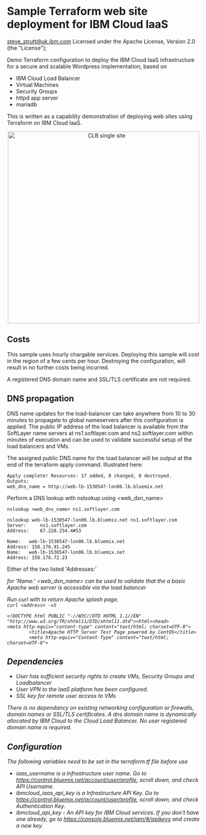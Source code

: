 # Sample Terraform web site deployment for IBM Cloud IaaS

steve_strutt@uk.ibm.com
Licensed under the Apache License, Version 2.0 (the "License");

Demo Terraform configuration to deploy the IBM Cloud IaaS infrastructure for a secure and scalable Wordpress implementation, based on 
 - IBM Cloud Load Balancer
 - Virtual Machines
 - Security Groups
 - httpd app server
 - mariadb 

This is written as a capability demonstration of deploying web sites using Terraform on IBM Cloud IaaS.   


<p style="text-align: center;">
  <img src="images/WordpressCLB.png" alt="CLB single site" width="500"/>
</p>

## Costs

This sample uses hourly chargable services. Deploying this sample will cost in the region of a few cents per hour. Destroying the configuration, will result in no further costs being incurred. 

A registered DNS domain name and SSL/TLS certificate are not required. 


## DNS propagation

DNS name updates for the load-balancer can take anywhere from 10 to 30 minutes to propagate to global nameservers after this configuration is applied. The public IP address of the load balancer is available from the SoftLayer name servers at ns1.softlayer.com and ns2.softlayer.com within minutes of execution and can be used to validate successful setup of the load balancers and VMs. 

The assigned public DNS name for the load balancer will be output at the end of the terraform apply command. Illustrated here:

```
Apply complete! Resources: 17 added, 0 changed, 0 destroyed.
Outputs:
web_dns_name = http://web-lb-1530547-lon06.lb.bluemix.net
```

Perform a DNS lookup with nslookup using <web_dsn_name>  

`nslookup <web_dns_name> ns1.softlayer.com`

```
nslookup web-lb-1530547-lon06.lb.bluemix.net ns1.softlayer.com 
Server:     ns1.softlayer.com
Address:    67.228.254.4#53

Name:   web-lb-1530547-lon06.lb.bluemix.net
Address: 158.176.91.245
Name:   web-lb-1530547-lon06.lb.bluemix.net
Address: 158.176.72.23
```

Either of the two listed 'Addresses:' <address> for 'Name:' <web_dsn_name> can be used to validate that the a basic Apache web server is accessible via the load balancer

Run curl with <adddress> to return Apache splash page.  
`curl <address> -vS` 

```
<!DOCTYPE html PUBLIC "-//W3C//DTD XHTML 1.1//EN" "http://www.w3.org/TR/xhtml11/DTD/xhtml11.dtd"><html><head>
<meta http-equiv="content-type" content="text/html; charset=UTF-8">
        <title>Apache HTTP Server Test Page powered by CentOS</title>
        <meta http-equiv="Content-Type" content="text/html; charset=UTF-8">

```


## Dependencies

- User has sufficient security rights to create VMs, Security Groups and Loadbalancer 
- User VPN to the IaaS platform has been configured.
- SSL key for remote user access to VMs

There is no dependancy on existing networking configuration or firewalls, domain names or SSL/TLS certificates. A dns domain name is dynamically allocated by IBM Cloud to the Cloud Load Balancer. No user registered domain name is required. 


## Configuration 

The following variables need to be set in the terraform.tf file before use

- iaas_username is a Infrastructure user name. Go to https://control.bluemix.net/account/user/profile, scroll down, and check API Username.
- ibmcloud_iaas_api_key is a Infrastructure API Key. Go to https://control.bluemix.net/account/user/profile, scroll down, and check Authentication Key.
- ibmcloud_api_key - An API key for IBM Cloud services. If you don't have one already, go to https://console.bluemix.net/iam/#/apikeys and create a new key.
